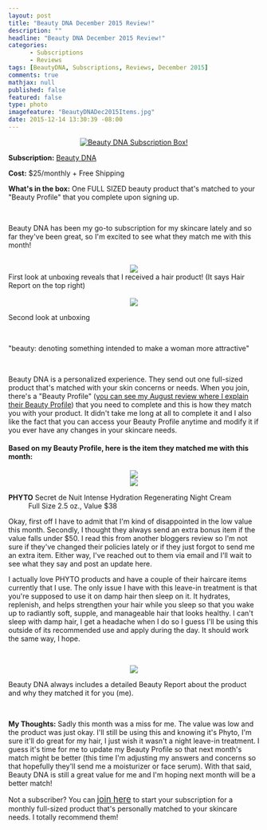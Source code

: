 ```yaml
---
layout: post
title: "Beauty DNA December 2015 Review!"
description: ""
headline: "Beauty DNA December 2015 Review!"
categories: 
      - Subscriptions
      - Reviews
tags: [BeautyDNA, Subscriptions, Reviews, December 2015]
comments: true
mathjax: null
published: false
featured: false
type: photo
imagefeature: "BeautyDNADec2015Items.jpg"
date: 2015-12-14 13:30:39 -08:00
---
```


<center><a href="https://www.beautydna.com/" target="_blank">
<img src="/images/BeautyDNADec2015Package.jpg" border="0" style="border:none;max-width:100%;" alt="Beauty DNA Subscription Box!" />
</a></center>

<p><b>Subscription:</b> <a href="https://www.beautydna.com/" target="_blank">Beauty DNA</a></p>
<p><b>Cost:</b> $25/monthly + Free Shipping</p>
<p><b>What's in the box:</b> One FULL SIZED beauty product that's matched to your "Beauty Profile" that you complete upon signing up.</p>
<br>

<p>Beauty DNA has been my go-to subscription for my skincare lately and so far they've been great, so I'm excited to see what they match me with this month!</p>
<br>

<center><img src='/images/BeautyDNADec2015OpenBox.jpg'></center>
<figcaption>First look at unboxing reveals that I received a hair product! (It says Hair Report on the top right)</figcaption>
<br>

<center><img src='/images/BeautyDNADec2015OpenBox2.jpg'></center>
<p>Second look at unboxing</p>
<br>

<p>"beauty: denoting something intended to make a woman more attractive"</p>

<br>

<p>Beauty DNA is a personalized experience. They send out one full-sized product that's matched with your skin concerns or needs. When you join, there's a "Beauty Profile" (<a href="http://whatsupmailbox.com/subscriptions/Beauty-DNA-August-2015-Review/" target="_blank">you can see my August review where I explain their Beauty Profile</a>) that you need to complete and this is how they match you with your product. It didn't take me long at all to complete it and I also like the fact that you can access your Beauty Profile anytime and modify it if you ever have any changes in your skincare needs.</p>

<H4>Based on my Beauty Profile, here is the item they matched me with this month:</H4>

<center><img src='/images/BeautyDNADec2015Phyto.jpg'></center>

<center><img src='/images/BeautyDNADec2015Items.jpg'></center>

<DL>
<DT><b>PHYTO</b> Secret de Nuit Intense Hydration Regenerating Night Cream</DT>
<DD>Full Size 2.5 oz., Value $38</DD>
</DL>

<p>Okay, first off I have to admit that I'm kind of disappointed in the low value this month. Secondly, I thought they always send an extra bonus item if the value falls under $50. I read this from another bloggers review so I'm not sure if they've changed their policies lately or if they just forgot to send me an extra item. Either way, I've reached out to them via email and I'll wait to see what they say and post an update here.</p>

<p>I actually love PHYTO products and have a couple of their haircare items currently that I use. The only issue I have with this leave-in treatment is that you're supposed to use it on damp hair then sleep on it. It hydrates, replenish, and helps strengthen your hair while you sleep so that you wake up to radiantly soft, supple, and manageable hair that looks healthy. I can't sleep with damp hair, I get a headache when I do so I guess I'll be using this outside of its recommended use and apply during the day. It should work the same way, I hope.</p>

<br>

<p><center><img src='/images/BeautyDNANov2015Info.jpg'></center></p>
<p>Beauty DNA always includes a detailed Beauty Report about the product and why they matched it for you (me).</p>

<br>

<p><i class="icon-exclamation-sign"></i><b> My Thoughts:</b> Sadly this month was a miss for me. The value was low and the product was just okay. I'll still be using this and knowing it's Phyto, I'm sure it'll do great for my hair, I just wish it wasn't a night leave-in treatment. I guess it's time for me to update my Beauty Profile so that next month's match might be better (this time I'm adjusting my answers and concerns so that hopefully they'll send me a moisturizer or face serum). With that said, Beauty DNA is still a great value for me and I'm hoping next month will be a better match!</p>

<p>Not a subscriber? You can <a href="https://www.beautydna.com/"><big>join here</big></a> to start your subscription for a monthly full-sized product that's personally matched to your skincare needs. I totally recommend them!</p>
<br>
